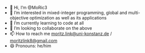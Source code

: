 - 👋 Hi, I’m @MoRic3
- 👀 I’m interested in mixed-integer programming, global and multi-objective optimization as well as its applications
- 🌱 I’m currently learning to code at all
- 💞️ I’m looking to collaborate on the above
- 📫 How to reach me moritz.link@uni-konstanz.de / moritzlink8@gmail.com
- 😄 Pronouns: he/him

<!---
MoRic3/MoRic3 is a ✨ special ✨ repository because its `README.md` (this file) appears on your GitHub profile.
You can click the Preview link to take a look at your changes.
--->
